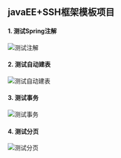 ## javaEE+SSH框架模板项目

#### 1. 测试Spring注解

![测试注解](https://github.com/lawlite19/JavaEE-SSH-Template/blob/master/WebRoot/github_images/test_Action_Annotation.gif)
#### 2. 测试自动建表
![测试自动建表](https://github.com/lawlite19/JavaEE-SSH-Template/blob/master/WebRoot/github_images/test_autoMakeTable.gif)

#### 3. 测试事务
![测试事务](https://github.com/lawlite19/JavaEE-SSH-Template/blob/master/WebRoot/github_images/test_transaction.gif)

#### 4. 测试分页
![测试分页](https://github.com/lawlite19/JavaEE-SSH-Template/blob/master/WebRoot/github_images/test_jsp_pageBean.gif)



